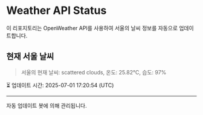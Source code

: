 
# Weather API Status

이 리포지토리는 OpenWeather API를 사용하여 서울의 날씨 정보를 자동으로 업데이트합니다.

## 현재 서울 날씨
> 서울의 현재 날씨: scattered clouds, 온도: 25.82°C, 습도: 97%

⏳ 업데이트 시간: 2025-07-01 17:20:54 (UTC)

---
자동 업데이트 봇에 의해 관리됩니다.
